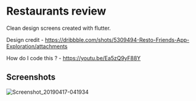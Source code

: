 # Restaurants review

Clean design screens created with flutter.

Design credit - https://dribbble.com/shots/5309494-Resto-Friends-App-Exploration/attachments

How do I code this ? - https://youtu.be/Ea5zQ9yF88Y

## Screenshots

![Screenshot_20190417-041934](https://user-images.githubusercontent.com/8137504/56302300-12fb0300-6157-11e9-979d-caa6faca6743.png)
